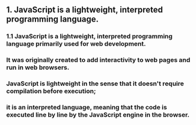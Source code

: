 ## 1. JavaScript is a lightweight, interpreted programming language.


### 1.1 JavaScript is a lightweight, interpreted programming language primarily used for web development.
 ### It was originally created to add interactivity to web pages and run in web browsers. 
 
 ### JavaScript is lightweight in the sense that it doesn't require compilation before execution;
 
 ### it is an interpreted language, meaning that the code is executed line by line by the JavaScript engine in the browser.



